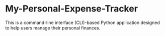 # My-Personal-Expense-Tracker
This is a command-line interface (CLI)-based Python application designed to help users manage their personal finances. 
